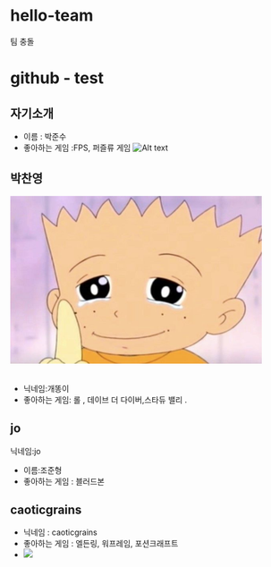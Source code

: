 # hello-team
팀 충돌 


# github - test
## 자기소개
* 이름 : 박준수
* 좋아하는 게임 :FPS, 퍼즐류 게임
![Alt text](C:\Users\Cadi\Desktop\image\"jangu.jpeg")

## 박찬영
<img src="https://github.com/chanchan2hi/hello-team/blob/main/image.png" width="450px" height="300px"/></img>
<br></br>
* 닉네임:개똥이
* 좋아하는 게임: 롤 , 데이브 더 다이버,스타듀 밸리 .


## jo
닉네임:jo
* 이름:조준형
* 좋아하는 게임 : 블러드본

## caoticgrains
* 닉네임 : caoticgrains
* 좋아하는 게임 : 엘든링, 워프레임, 포션크래프트
* <img src="https://storage.googleapis.com/oceanwide_web/media-dynamic/cache/widen_1100_progressive/v2-gallery_media/media60269f02176e2768416628.jpg"></img>
